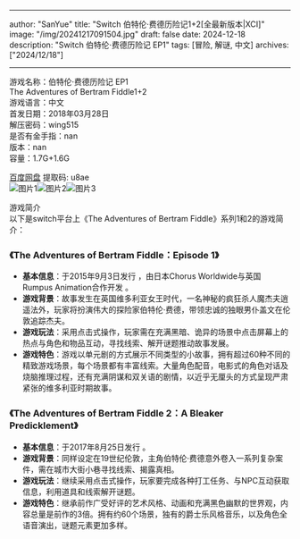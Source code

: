 
---
author: "SanYue"
title: "Switch 伯特伦·费德历险记1+2[全最新版本|XCI]"
image: "/img/20241217091504.jpg"
draft: false
date: 2024-12-18
description: "Switch 伯特伦·费德历险记 EP1"
tags: [冒险, 解谜, 中文]
archives: ["2024/12/18"]

---

游戏名称：伯特伦·费德历险记 EP1   
The Adventures of Bertram Fiddle1+2    
游戏语言：中文  
首发日期：2018年03月28日  
解压密码：wing515  
是否有金手指：nan  
版本：nan   
容量：1.7G+1.6G

[百度网盘](https://pan.baidu.com/s/18VdPvGZW1MNPhnuFzWczfQ) 提取码: u8ae  
![图片1](/img/b0be08.jpg)![图片2](/img/9dd750.jpg)![图片3](/img/759d56.jpg)  

游戏简介  
以下是switch平台上《The Adventures of Bertram Fiddle》系列1和2的游戏简介：

### 《The Adventures of Bertram Fiddle：Episode 1》
- **基本信息**：于2015年9月3日发行 ，由日本Chorus Worldwide与英国Rumpus Animation合作开发 。
- **游戏背景**：故事发生在英国维多利亚女王时代，一名神秘的疯狂杀人魔杰夫逍遥法外，玩家将扮演伟大的探险家伯特伦·费德，带领忠诚的独眼男仆盖文在伦敦追踪杰夫。
- **游戏玩法**：采用点击式操作，玩家需在充满黑暗、诡异的场景中点击屏幕上的热点与角色和物品互动，寻找线索、解开谜题推动故事发展。
- **游戏特色**：游戏以单元剧的方式展示不同类型的小故事，拥有超过60种不同的精致游戏场景，每个场景都有丰富线索。大量角色配音，电影式的角色对话及烧脑推理过程，还有充满阴谋和双关语的剧情，以近乎无厘头的方式呈现严肃紧张的维多利亚时期故事。

### 《The Adventures of Bertram Fiddle 2：A Bleaker Predicklement》
- **基本信息**：于2017年8月25日发行 。
- **游戏背景**：同样设定在19世纪伦敦，主角伯特伦·费德意外卷入一系列复杂案件，需在城市大街小巷寻找线索、揭露真相。
- **游戏玩法**：继续采用点击式操作，玩家要完成各种打工任务、与NPC互动获取信息，利用道具和线索解开谜题。
- **游戏特色**：继承前作广受好评的艺术风格、动画和充满黑色幽默的世界观，内容总量是前作的3倍。拥有约60个场景，独有的爵士乐风格音乐，以及角色全语音演出，谜题元素更加多样。
